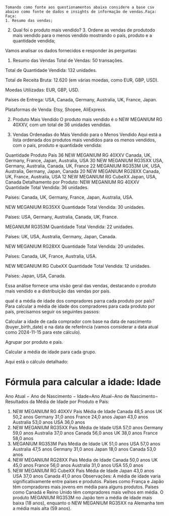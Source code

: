     Tomando como fonte aos questionamentos abaixo considere a base csv abaixo como fonte de dados e insights de informação de vendas.Faça: Faça:                                                                           1. Resumo das vendas;                                                                                                     
2. Qual foi o produto mais vendido?                                                                                                 3.  Ordene as vendas de produtodo mais vendido para o menos vendido mostrando o país, produto e a quantidade vendida;


Vamos analisar os dados fornecidos e responder às perguntas:

1. Resumo das Vendas
Total de Vendas: 50 transações.

Total de Quantidade Vendida: 132 unidades.

Total de Receita Bruta: 12.620 (em várias moedas, como EUR, GBP, USD).

Moedas Utilizadas: EUR, GBP, USD.

Países de Entrega: USA, Canada, Germany, Australia, UK, France, Japan.

Plataformas de Venda: Etsy, Shopee, AliExpress.

2. Produto Mais Vendido
O produto mais vendido é o NEW MEGANIUM RG 40XXV, com um total de 36 unidades vendidas.

3. Vendas Ordenadas do Mais Vendido para o Menos Vendido
Aqui está a lista ordenada dos produtos mais vendidos para os menos vendidos, com o país, produto e quantidade vendida:

Quantidade	Produto	País
36	NEW MEGANIUM RG 40XXV	Canada, UK, Germany, France, Japan, Australia, USA
30	NEW MEGANIUM RG35XX	USA, Germany, Australia, Canada, UK, France
22	MEGANIUM RG353M	UK, USA, Australia, Germany, Japan, Canada
20	NEW MEGANIUM RG28XX	Canada, UK, France, Australia, USA
12	NEW MEGANIUM RG CubeXX	Japan, USA, Canada
Detalhamento por Produto:
NEW MEGANIUM RG 40XXV
Quantidade Total Vendida: 36 unidades.

Países: Canada, UK, Germany, France, Japan, Australia, USA.

NEW MEGANIUM RG35XX
Quantidade Total Vendida: 30 unidades.

Países: USA, Germany, Australia, Canada, UK, France.

MEGANIUM RG353M
Quantidade Total Vendida: 22 unidades.

Países: UK, USA, Australia, Germany, Japan, Canada.

NEW MEGANIUM RG28XX
Quantidade Total Vendida: 20 unidades.

Países: Canada, UK, France, Australia, USA.

NEW MEGANIUM RG CubeXX
Quantidade Total Vendida: 12 unidades.

Países: Japan, USA, Canada.

Essa análise fornece uma visão geral das vendas, destacando o produto mais vendido e a distribuição das vendas por país.

qual é a média de idade dos compradores parra cada produto por país?
Para calcular a média de idade dos compradores para cada produto por país, precisamos seguir os seguintes passos:

Calcular a idade de cada comprador com base na data de nascimento (buyer_birth_date) e na data de referência (vamos considerar a data atual como 2024-11-15 para este cálculo).

Agrupar por produto e país.

Calcular a média de idade para cada grupo.

Aqui está o cálculo detalhado:

Fórmula para calcular a idade:
Idade
=
Ano Atual
−
Ano de Nascimento
−
Idade=Ano Atual−Ano de Nascimento−
Resultados da Média de Idade por Produto e País:
1. NEW MEGANIUM RG 40XXV
País	Média de Idade
Canada	48,5 anos
UK	50,2 anos
Germany	31,0 anos
France	24,0 anos
Japan	43,0 anos
Australia	53,0 anos
USA	36,0 anos
2. NEW MEGANIUM RG35XX
País	Média de Idade
USA	57,0 anos
Germany	59,0 anos
Australia	37,0 anos
Canada	56,0 anos
UK	38,0 anos
France	58,0 anos
3. MEGANIUM RG353M
País	Média de Idade
UK	51,0 anos
USA	57,0 anos
Australia	47,5 anos
Germany	31,0 anos
Japan	18,0 anos
Canada	53,0 anos
4. NEW MEGANIUM RG28XX
País	Média de Idade
Canada	50,0 anos
UK	45,0 anos
France	56,0 anos
Australia	31,0 anos
USA	55,0 anos
5. NEW MEGANIUM RG CubeXX
País	Média de Idade
Japan	43,0 anos
USA	37,0 anos
Canada	41,0 anos
Observações:
A média de idade varia significativamente entre países e produtos.
Países como França e Japão têm compradores mais jovens em média para alguns produtos.
Países como Canadá e Reino Unido têm compradores mais velhos em média.
O produto MEGANIUM RG353M no Japão tem a média de idade mais baixa (18 anos), enquanto o NEW MEGANIUM RG35XX na Alemanha tem a média mais alta (59 anos).